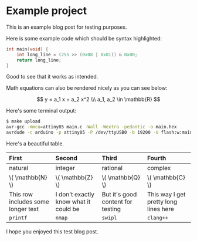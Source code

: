 # Example project

This is an example blog post for testing purposes.

Here is some example code which should be syntax highlighted:

```c
int main(void) {
	int long_line = (255 >> (0x08 | 0x01)) & 0x00;
	return long_line;
}
```

Good to see that it works as intended.

Math equations can also be rendered nicely as you can see below:

$$
y = a_1 x + a_2 x^2 \\\
a_1, a_2 \in \mathbb{R}
$$

Here's some terminal output:

```sh
$ make upload
avr-gcc -mmcu=attiny85 main.c -Wall -Wextra -pedantic -o main.hex
avrdude -c arduino -p attiny85 -P /dev/ttyUSB0 -b 19200 -U flash:w:main.hex
```

Here's a beautiful table.

First	| Second	| Third		| Fourth
 :----- | :-------- | :-------- | :-----
natural	| integer	| rational	| complex
\\( \mathbb\{N\} \\)	| \\( \mathbb\{Z\} \\)	| \\( \mathbb\{Q\} \\)	| \\( \mathbb\{C\} \\)
This row includes some longer text	| I don't exactly know what it could be	| But it's good content for testing | This way I get pretty long lines here
`printf`	| `nmap`	| `swipl` | `clang++`

I hope you enjoyed this test blog post.
